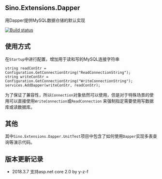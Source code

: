 ## Sino.Extensions.Dapper
用Dapper提供MySQL数据仓储的默认实现    

[![Build status](https://ci.appveyor.com/api/projects/status/o4y6ne8ix0tot0vq?svg=true)](https://ci.appveyor.com/project/vip56/sino-extensions-dapper)

## 使用方式
在`Startup`中进行配置，增加用于读和写的MySQL连接字符串
```
string readConStr = Configuration.GetConnectionString("ReadConnectionString");
string writeConStr = Configuration.GetConnectionString("WriteConnectionString");
services.AddDapper(writeConStr, readConStr);
```
  
为了保证了兼容性，所以`Connection`对象依然可以使用，但是对于特殊场景的使用可以直接使用`WriteConnection`或`ReadConnection`
来强制指定需要使用写数据库或读数据库。

## 其他
其中`Sino.Extensions.Dapper.UnitTest`项目中包含了如何使用`Dapper`实现多表查询等演示代码。


## 版本更新记录  
* 2018.3.7 支持asp.net core 2.0 by y-z-f